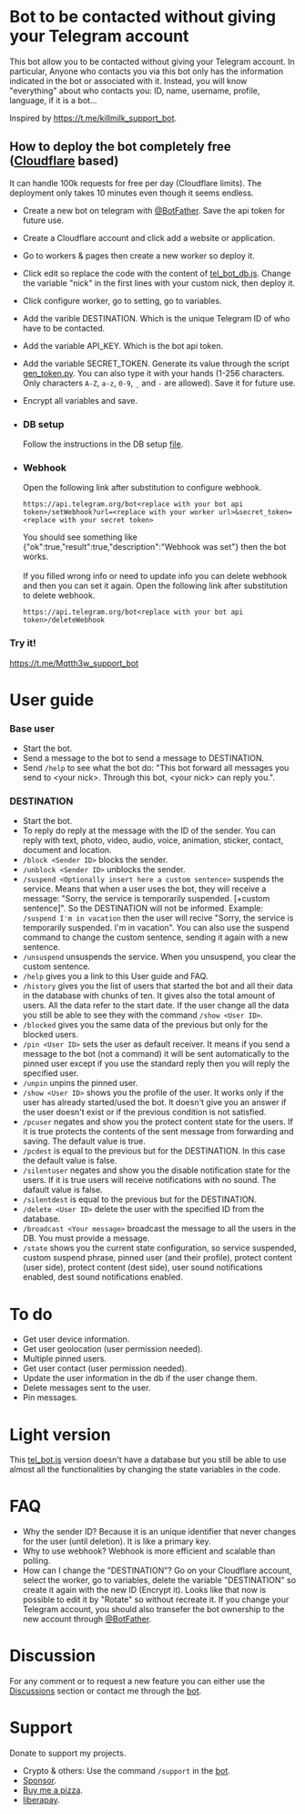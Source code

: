 # Bot to be contacted without giving your Telegram account
This bot allow you to be contacted without giving your Telegram account. In particular, Anyone who contacts you via this bot only has the information indicated in the bot or associated with it. Instead, you will know "everything" about who contacts you: ID, name, username, profile, language, if it is a bot...

Inspired by https://t.me/killmilk_support_bot.


## How to deploy the bot completely free ([Cloudflare](https://www.cloudflare.com/) based)
It can handle 100k requests for free per day (Cloudflare limits). The deployment only takes 10 minutes even though it seems endless.

- Create a new bot on telegram with [@BotFather](https://telegram.me/BotFather). Save the api token for future use.
- Create a Cloudflare account and click add a website or application.
- Go to workers & pages then create a new worker so deploy it.
- Click edit so replace the code with the content of [tel_bot_db.js](./tel_bot_db.js). Change the variable "nick" in the first lines with your custom nick, then deploy it.
- Click configure worker, go to setting, go to variables.
- Add the varible DESTINATION. Which is the unique Telegram ID of who have to be contacted.
- Add the variable API_KEY. Which is the bot api token.
- Add the variable SECRET_TOKEN. Generate its value through the script [gen_token.py](./gen_token.py). You can also type it with your hands (1-256 characters. Only characters `A-Z`, `a-z`, `0-9`, `_` and `-` are allowed). Save it for future use.
- Encrypt all variables and save.
- ### DB setup
  Follow the instructions in the DB setup [file](./README2.md).

- ### Webhook
  Open the following link after substitution to configure webhook.
  ```
  https://api.telegram.org/bot<replace with your bot api token>/setWebhook?url=<replace with your worker url>&secret_token=<replace with your secret token>
  ```
  You should see something like {"ok":true,"result":true,"description":"Webhook was set"} then the bot works.
  <br><br>
  If you filled wrong info or need to update info you can delete webhook and then you can set it again. Open the following link after substitution to delete webhook.
  ```
  https://api.telegram.org/bot<replace with your bot api token>/deleteWebhook
  ```

### Try it!
https://t.me/Mqtth3w_support_bot


# User guide
### Base user
- Start the bot.
- Send a message to the bot to send a message to DESTINATION.
- Send `/help` to see what the bot do: "This bot forward all messages you send to &lt;your nick&gt;. Through this bot, &lt;your nick&gt; can reply you.".
### DESTINATION
- Start the bot.
- To reply do reply at the message with the ID of the sender. You can reply with text, photo, video, audio, voice, animation, sticker, contact, document and location.
- `/block <Sender ID>` blocks the sender. <!-- &lt;replace with senderID&gt; -->
- `/unblock <Sender ID>` unblocks the sender.
- `/suspend <Optionally insert here a custom sentence>` suspends the service. Means that when a user uses the bot, they will receive a message: "Sorry, the service is temporarily suspended. [+custom sentence]". So the DESTINATION will not be informed. Example: `/suspend I'm in vacation` then the user will recive "Sorry, the service is temporarily suspended. I'm in vacation". You can also use the suspend command to change the custom sentence, sending it again with a new sentence.
- `/unsuspend` unsuspends the service. When you unsuspend, you clear the custom sentence.
- `/help` gives you a link to this User guide and FAQ.
- `/history` gives you the list of users that started the bot and all their data in the database with chunks of ten. It gives also the total amount of users. All the data refer to the start date. If the user change all the data you still be able to see they with the command `/show <User ID>`. 
- `/blocked` gives you the same data of the previous but only for the blocked users.
- `/pin <User ID>` sets the user as default receiver. It means if you send a message to the bot (not a command) it will be sent automatically to the pinned user except if you use the standard reply then you will reply the specified user.
- `/unpin` unpins the pinned user.
- `/show <User ID>` shows you the profile of the user. It works only if the user has already started/used the bot. It doesn't give you an answer if the user doesn't exist or if the previous condition is not satisfied.
- `/pcuser` negates and show you the protect content state for the users. If it is true protects the contents of the sent message from forwarding and saving. The default value is true.
- `/pcdest` is equal to the previous but for the DESTINATION. In this case the default value is false.
- `/silentuser` negates and show you the disable notification state for the users. If it is true users will receive notifications with no sound. The dafault value is false.
- `/silentdest` is equal to the previous but for the DESTINATION.
- `/delete <User ID>` delete the user with the specified ID from the database.
- `/broadcast <Your message>` broadcast the message to all the users in the DB. You must provide a message.
- `/state` shows you the current state configuration, so service suspended, custom suspend phrase, pinned user (and their profile), protect content (user side), protect content (dest side), user sound notifications enabled, dest sound notifications enabled.

# To do
- Get user device information.
- Get user geolocation (user permission needed).
- Multiple pinned users.
- Get user contact (user permission needed).
- Update the user information in the db if the user change them.
- Delete messages sent to the user.
- Pin messages.

# Light version
This [tel_bot.js](./tel_bot.js) version doesn't have a database but you still be able to use almost all the functionalities by changing the state variables in the code.

# FAQ
- Why the sender ID? Because it is an unique identifier that never changes for the user (until deletion). It is like a primary key.
- Why to use webhook? Webhook is more efficient and scalable than polling.
- How can I change the "DESTINATION"? Go on your Cloudflare account, select the worker, go to variables, delete the variable "DESTINATION" so create it again with the new ID (Encrypt it). Looks like that now is possible to edit it by "Rotate" so without recreate it. If you change your Telegram account, you should also transefer the bot ownership to the new account through [@BotFather](https://telegram.me/BotFather).

# Discussion
For any comment or to request a new feature you can either use the [Discussions](https://github.com/Mqtth3w/Forwarder-Telegram-bot/discussions) section or contact me through the [bot](https://t.me/Mqtth3w_support_bot).

# Support
Donate to support my projects. 
- Crypto & others: Use the command `/support` in the [bot](https://t.me/Mqtth3w_support_bot).
- [Sponsor](https://github.com/sponsors/Mqtth3w).
- [Buy me a pizza](https://buymeacoffee.com/mqtth3w).
- [liberapay](https://liberapay.com/mqtth3w).

